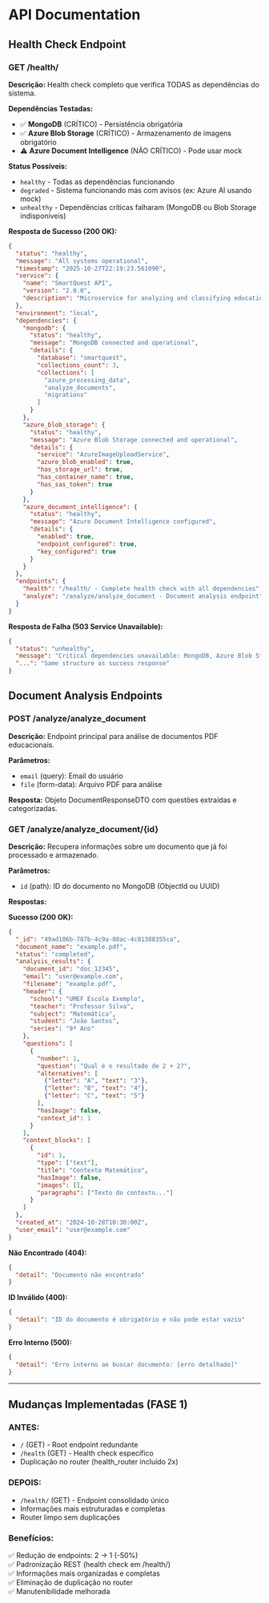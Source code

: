 # API Documentation

## Health Check Endpoint

### GET /health/

**Descrição:** Health check completo que verifica TODAS as dependências do sistema.

**Dependências Testadas:**

- ✅ **MongoDB** (CRÍTICO) - Persistência obrigatória
- ✅ **Azure Blob Storage** (CRÍTICO) - Armazenamento de imagens obrigatório
- ⚠️ **Azure Document Intelligence** (NÃO CRÍTICO) - Pode usar mock

**Status Possíveis:**

- `healthy` - Todas as dependências funcionando
- `degraded` - Sistema funcionando mas com avisos (ex: Azure AI usando mock)
- `unhealthy` - Dependências críticas falharam (MongoDB ou Blob Storage indisponíveis)

**Resposta de Sucesso (200 OK):**

```json
{
  "status": "healthy",
  "message": "All systems operational",
  "timestamp": "2025-10-27T22:19:23.561090",
  "service": {
    "name": "SmartQuest API",
    "version": "2.0.0",
    "description": "Microservice for analyzing and classifying educational assessments"
  },
  "environment": "local",
  "dependencies": {
    "mongodb": {
      "status": "healthy",
      "message": "MongoDB connected and operational",
      "details": {
        "database": "smartquest",
        "collections_count": 3,
        "collections": [
          "azure_processing_data",
          "analyze_documents",
          "migrations"
        ]
      }
    },
    "azure_blob_storage": {
      "status": "healthy",
      "message": "Azure Blob Storage connected and operational",
      "details": {
        "service": "AzureImageUploadService",
        "azure_blob_enabled": true,
        "has_storage_url": true,
        "has_container_name": true,
        "has_sas_token": true
      }
    },
    "azure_document_intelligence": {
      "status": "healthy",
      "message": "Azure Document Intelligence configured",
      "details": {
        "enabled": true,
        "endpoint_configured": true,
        "key_configured": true
      }
    }
  },
  "endpoints": {
    "health": "/health/ - Complete health check with all dependencies",
    "analyze": "/analyze/analyze_document - Document analysis endpoint"
  }
}
```

**Resposta de Falha (503 Service Unavailable):**

```json
{
  "status": "unhealthy",
  "message": "Critical dependencies unavailable: MongoDB, Azure Blob Storage",
  "...": "Same structure as success response"
}
```

## Document Analysis Endpoints

### POST /analyze/analyze_document

**Descrição:** Endpoint principal para análise de documentos PDF educacionais.

**Parâmetros:**

- `email` (query): Email do usuário
- `file` (form-data): Arquivo PDF para análise

**Resposta:** Objeto DocumentResponseDTO com questões extraídas e categorizadas.

### GET /analyze/analyze_document/{id}

**Descrição:** Recupera informações sobre um documento que já foi processado e armazenado.

**Parâmetros:**

- `id` (path): ID do documento no MongoDB (ObjectId ou UUID)

**Respostas:**

**Sucesso (200 OK):**
```json
{
  "_id": "49ad106b-787b-4c9a-80ac-4c81388355ca",
  "document_name": "example.pdf",
  "status": "completed",
  "analysis_results": {
    "document_id": "doc_12345",
    "email": "user@example.com",
    "filename": "example.pdf",
    "header": {
      "school": "UMEF Escola Exemplo",
      "teacher": "Professor Silva",
      "subject": "Matemática",
      "student": "João Santos",
      "series": "9º Ano"
    },
    "questions": [
      {
        "number": 1,
        "question": "Qual é o resultado de 2 + 2?",
        "alternatives": [
          {"letter": "A", "text": "3"},
          {"letter": "B", "text": "4"},
          {"letter": "C", "text": "5"}
        ],
        "hasImage": false,
        "context_id": 1
      }
    ],
    "context_blocks": [
      {
        "id": 1,
        "type": ["text"],
        "title": "Contexto Matemático",
        "hasImage": false,
        "images": [],
        "paragraphs": ["Texto do contexto..."]
      }
    ]
  },
  "created_at": "2024-10-28T10:30:00Z",
  "user_email": "user@example.com"
}
```

**Não Encontrado (404):**
```json
{
  "detail": "Documento não encontrado"
}
```

**ID Inválido (400):**
```json
{
  "detail": "ID do documento é obrigatório e não pode estar vazio"
}
```

**Erro Interno (500):**
```json
{
  "detail": "Erro interno ao buscar documento: [erro detalhado]"
}
```

---

## Mudanças Implementadas (FASE 1)

### ANTES:

- `/` (GET) - Root endpoint redundante
- `/health` (GET) - Health check específico
- Duplicação no router (health_router incluído 2x)

### DEPOIS:

- `/health/` (GET) - Endpoint consolidado único
- Informações mais estruturadas e completas
- Router limpo sem duplicações

### Benefícios:

✅ Redução de endpoints: 2 → 1 (-50%)  
✅ Padronização REST (health check em /health/)  
✅ Informações mais organizadas e completas  
✅ Eliminação de duplicação no router  
✅ Manutenibilidade melhorada
